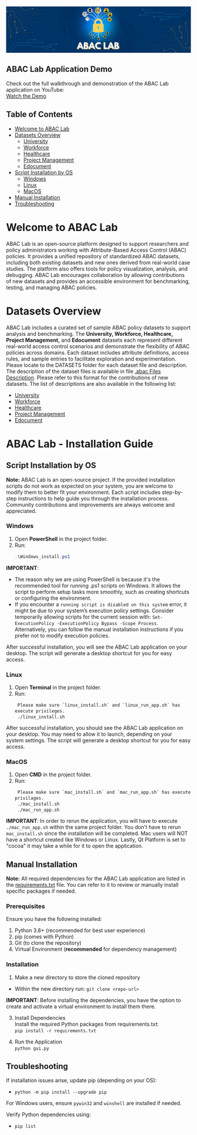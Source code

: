 ![ABAC Header](res/abac-header.png)

## ABAC Lab Application Demo

Check out the full walkthrough and demonstration of the ABAC Lab application on YouTube:  
[Watch the Demo](https://youtu.be/KtmSem5jK-A)

## Table of Contents
- [Welcome to ABAC Lab](#welcome-to-abac-lab)
- [Datasets Overview](#datasets-overview)
  - [University](DATASETS/university/README.md)
  - [Workforce](DATASETS/workforce/README.md)
  - [Healthcare](DATASETS/healthcare/README.md)
  - [Project Management](DATASETS/project-management/README.md)
  - [Edocument](DATASETS/edocument/README.md)
- [Script Installation by OS](#script-installation-by-os)
  - [Windows](#windows)
  - [Linux](#linux)
  - [MacOS](#macos)
- [Manual Installation](#manual-installation)
- [Troubleshooting](#troubleshooting)


# Welcome to ABAC Lab
ABAC Lab is an open-source platform designed to support researchers and policy administrators working with Attribute-Based Access Control (ABAC) policies. It provides a unified repository of standardized ABAC datasets, including both existing datasets and new ones derived from real-world case studies. The platform also offers tools for policy visualization, analysis, and debugging. ABAC Lab encourages collaboration by allowing contributions of new datasets and provides an accessible environment for benchmarking, testing, and managing ABAC policies.

# Datasets Overview
ABAC Lab includes a curated set of sample ABAC policy datasets to support analysis and benchmarking. The **University, Workforce, Healthcare, Project Management,** and **Edocument** datasets each represent different real-world access control scenarios and demonstrate the flexibility of ABAC policies across domains. Each dataset includes attribute definitions, access rules, and sample entries to facilitate exploration and experimentation. Please locate to the DATASETS folder for each dataset file and description. The description of the dataset files is available in file [.abac Files Description](DATASETS/README.md). Please refer to this format for the contributions of new datasets. The list of descriptions are also available in the following list: 

- [University](DATASETS/university/README.md)
- [Workforce](DATASETS/workforce/README.md)
- [Healthcare](DATASETS/healthcare/README.md)
- [Project Management](DATASETS/project-management/README.md)
- [Edocument](DATASETS/edocument/README.md)

# ABAC Lab - Installation Guide
## Script Installation by OS

**Note:** ABAC Lab is an open-source project. If the provided installation scripts do not work as expected on your system, you are welcome to modify them to better fit your environment. Each script includes step-by-step instructions to help guide you through the installation process. Community contributions and improvements are always welcome and appreciated.

### **Windows**
1. Open **PowerShell** in the project folder.
2. Run:
   ```powershell
   .\Windows_install.ps1
**IMPORTANT**: 
- The reason why we are using PowerShell is because it's the recommended tool for running .ps1 scripts on Windows. It allows the script to perform setup tasks more smoothly, such as creating shortcuts or configuring the environment.
- If you encounter a `running script is disabled on this system` error, it might be due to your system’s execution policy settings.  Consider temporarily allowing scripts for the current session with: `Set-ExecutionPolicy -ExecutionPolicy Bypass -Scope Process`. Alternatively, you can follow the manual installation instructions if you prefer not to modify execution policies.

After successful installation, you will see the ABAC Lab application on your desktop. The script will generate a desktop shortcut for you for easy access.  

### **Linux**
1. Open **Terminal** in the project folder.
2. Run:
   ```CMD
    Please make sure `linux_install.sh` and `linux_run_app.sh` has execute privileges.
    ./linux_install.sh
After successful installation, you should see the ABAC Lab application on your desktop. You may need to allow it to launch, depending on your system settings. The script will generate a desktop shortcut for you for easy access. 

### **MacOS**
1. Open **CMD** in the project folder.
2. Run:
   ```CMD
    Please make sure `mac_install.sh` and `mac_run_app.sh` has execute privilages.
    ./mac_install.sh
    ./mac_run_app.sh 

**IMPORTANT**: In order to rerun the application, you will have to execute `./mac_run_app.sh` within the same project folder. You don't have to rerun `mac_install.sh` since the installation will be completed. 
Mac users will NOT have a shortcut created like Windows or Linux. Lastly, Qt Platform is set to "cocoa" it may take a while for it to open the application.

## Manual Installation

**Note:** All required dependencies for the ABAC Lab application are listed in the [requirements.txt](./requirements.txt) file. You can refer to it to review or manually install specific packages if needed.


### **Prerequisites**
Ensure you have the following installed:
1. Python 3.8+ (recommended for best user experience)
2. pip (comes with Python)
3. Git (to clone the repository)
4. Virtual Environment (**recommended** for dependency management)

### **Installation**
1. Make a new directory to store the cloned repository
- Within the new directory run: `git clone <repo-url>` 

**IMPORTANT**: Before installing the dependencies, you have the option to create and activate a virtual environment to install them there.

3. Install Dependencies\
      Install the required Python packages from  requirements.txt:\
   `pip install -r requirements.txt`


4. Run the Application\
      `python gui.py`


## Troubleshooting
If installation issues arise, update pip (depending on your OS):
- `python -m pip install --upgrade pip`

For Windows users, ensure `pywin32` and `winshell` are installed if needed.

Verify Python dependencies using:
- `pip list`




